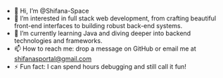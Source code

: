 - 👋 Hi, I’m @Shifana-Space  
- 👀 I’m interested in full stack web development, from crafting beautiful front-end interfaces to building robust back-end systems.  
- 🌱 I’m currently learning Java and diving deeper into backend technologies and frameworks.   
- 📫 How to reach me: drop a message on GitHub or email me at shifanasportal@gmail.com    
- ⚡ Fun fact: I can spend hours debugging and still call it fun!  
